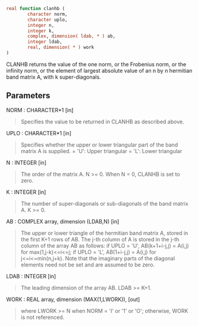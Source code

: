 ```fortran
real function clanhb (
        character norm,
        character uplo,
        integer n,
        integer k,
        complex, dimension( ldab, * ) ab,
        integer ldab,
        real, dimension( * ) work
)
```

CLANHB  returns the value of the one norm,  or the Frobenius norm, or
the  infinity norm,  or the element of  largest absolute value  of an
n by n hermitian band matrix A,  with k super-diagonals.

## Parameters
NORM : CHARACTER\*1 [in]
> Specifies the value to be returned in CLANHB as described
> above.

UPLO : CHARACTER\*1 [in]
> Specifies whether the upper or lower triangular part of the
> band matrix A is supplied.
> = 'U':  Upper triangular
> = 'L':  Lower triangular

N : INTEGER [in]
> The order of the matrix A.  N >= 0.  When N = 0, CLANHB is
> set to zero.

K : INTEGER [in]
> The number of super-diagonals or sub-diagonals of the
> band matrix A.  K >= 0.

AB : COMPLEX array, dimension (LDAB,N) [in]
> The upper or lower triangle of the hermitian band matrix A,
> stored in the first K+1 rows of AB.  The j-th column of A is
> stored in the j-th column of the array AB as follows:
> if UPLO = 'U', AB(k+1+i-j,j) = A(i,j) for max(1,j-k)<=i<=j;
> if UPLO = 'L', AB(1+i-j,j)   = A(i,j) for j<=i<=min(n,j+k).
> Note that the imaginary parts of the diagonal elements need
> not be set and are assumed to be zero.

LDAB : INTEGER [in]
> The leading dimension of the array AB.  LDAB >= K+1.

WORK : REAL array, dimension (MAX(1,LWORK)), [out]
> where LWORK >= N when NORM = 'I' or '1' or 'O'; otherwise,
> WORK is not referenced.
